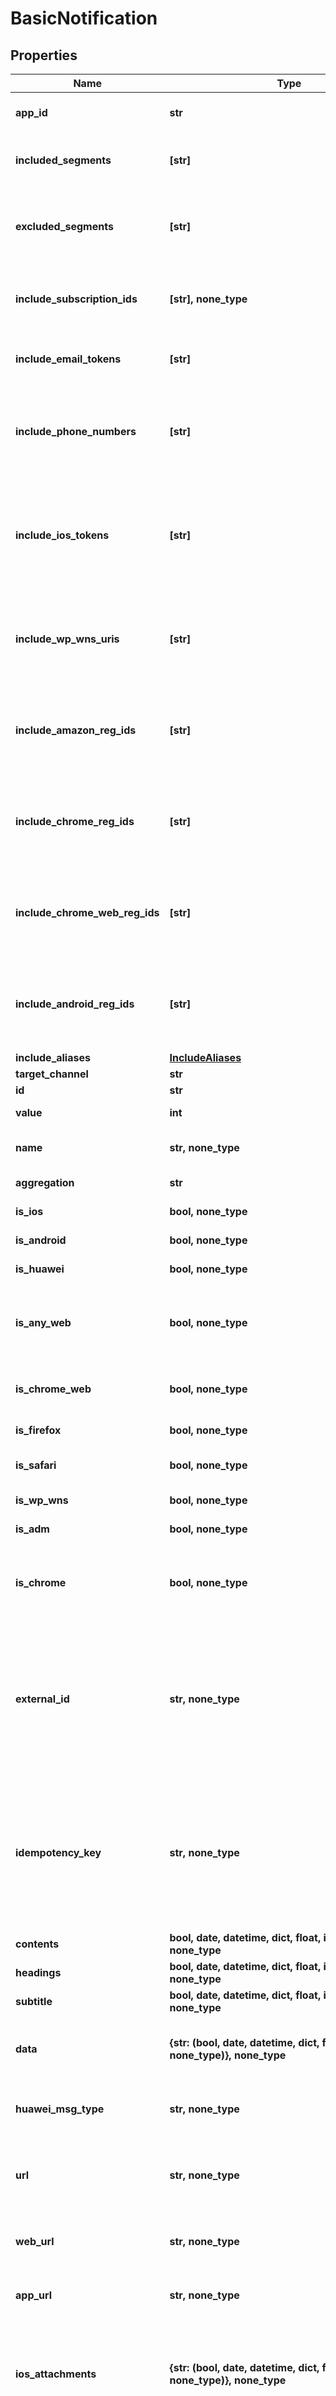# BasicNotification


## Properties
Name | Type | Description | Notes
------------ | ------------- | ------------- | -------------
**app_id** | **str** | Required: Your OneSignal Application ID, which can be found in Keys & IDs. It is a UUID and looks similar to 8250eaf6-1a58-489e-b136-7c74a864b434.  | 
**included_segments** | **[str]** | The segment names you want to target. Users in these segments will receive a notification. This targeting parameter is only compatible with excluded_segments. Example: [\"Active Users\", \"Inactive Users\"]  | [optional] 
**excluded_segments** | **[str]** | Segment that will be excluded when sending. Users in these segments will not receive a notification, even if they were included in included_segments. This targeting parameter is only compatible with included_segments. Example: [\"Active Users\", \"Inactive Users\"]  | [optional] 
**include_subscription_ids** | **[str], none_type** | Specific subscription ids to send your notification to. _Does not require API Auth Key._ Not compatible with any other targeting parameters. Example: [\"1dd608f2-c6a1-11e3-851d-000c2940e62c\"] Limit of 2,000 entries per REST API call  | [optional] 
**include_email_tokens** | **[str]** | Recommended for Sending Emails - Target specific email addresses. If an email does not correspond to an existing user, a new user will be created. Example: nick@catfac.ts Limit of 2,000 entries per REST API call  | [optional] 
**include_phone_numbers** | **[str]** | Recommended for Sending SMS - Target specific phone numbers. The phone number should be in the E.164 format. Phone number should be an existing subscriber on OneSignal. Refer our docs to learn how to add phone numbers to OneSignal. Example phone number: +1999999999 Limit of 2,000 entries per REST API call  | [optional] 
**include_ios_tokens** | **[str]** | Not Recommended: Please consider using include_subscription_ids or include_aliases instead. Target using iOS device tokens. Warning: Only works with Production tokens. All non-alphanumeric characters must be removed from each token. If a token does not correspond to an existing user, a new user will be created. Example: ce777617da7f548fe7a9ab6febb56cf39fba6d38203... Limit of 2,000 entries per REST API call  | [optional] 
**include_wp_wns_uris** | **[str]** | Not Recommended: Please consider using include_subscription_ids or include_aliases instead. Target using Windows URIs. If a token does not correspond to an existing user, a new user will be created. Example: http://s.notify.live.net/u/1/bn1/HmQAAACPaLDr-... Limit of 2,000 entries per REST API call  | [optional] 
**include_amazon_reg_ids** | **[str]** | Not Recommended: Please consider using include_subscription_ids or include_aliases instead. Target using Amazon ADM registration IDs. If a token does not correspond to an existing user, a new user will be created. Example: amzn1.adm-registration.v1.XpvSSUk0Rc3hTVVV... Limit of 2,000 entries per REST API call  | [optional] 
**include_chrome_reg_ids** | **[str]** | Not Recommended: Please consider using include_subscription_ids or include_aliases instead. Target using Chrome App registration IDs. If a token does not correspond to an existing user, a new user will be created. Example: APA91bEeiUeSukAAUdnw3O2RB45FWlSpgJ7Ji_... Limit of 2,000 entries per REST API call  | [optional] 
**include_chrome_web_reg_ids** | **[str]** | Not Recommended: Please consider using include_subscription_ids or include_aliases instead. Target using Chrome Web Push registration IDs. If a token does not correspond to an existing user, a new user will be created. Example: APA91bEeiUeSukAAUdnw3O2RB45FWlSpgJ7Ji_... Limit of 2,000 entries per REST API call  | [optional] 
**include_android_reg_ids** | **[str]** | Not Recommended: Please consider using include_subscription_ids or include_aliases instead. Target using Android device registration IDs. If a token does not correspond to an existing user, a new user will be created. Example: APA91bEeiUeSukAAUdnw3O2RB45FWlSpgJ7Ji_... Limit of 2,000 entries per REST API call  | [optional] 
**include_aliases** | [**IncludeAliases**](IncludeAliases.md) |  | [optional] 
**target_channel** | **str** |  | [optional] 
**id** | **str** |  | [optional] 
**value** | **int** |  | [optional] [readonly] 
**name** | **str, none_type** | Required for SMS Messages. An identifier for tracking message within the OneSignal dashboard or export analytics. Not shown to end user. | [optional] 
**aggregation** | **str** |  | [optional] [readonly] 
**is_ios** | **bool, none_type** | Indicates whether to send to all devices registered under your app's Apple iOS platform. | [optional] 
**is_android** | **bool, none_type** | Indicates whether to send to all devices registered under your app's Google Android platform. | [optional] 
**is_huawei** | **bool, none_type** | Indicates whether to send to all devices registered under your app's Huawei Android platform. | [optional] 
**is_any_web** | **bool, none_type** | Indicates whether to send to all subscribed web browser users, including Chrome, Firefox, and Safari. You may use this instead as a combined flag instead of separately enabling isChromeWeb, isFirefox, and isSafari, though the three options are equivalent to this one.  | [optional] 
**is_chrome_web** | **bool, none_type** | Indicates whether to send to all Google Chrome, Chrome on Android, and Mozilla Firefox users registered under your Chrome & Firefox web push platform. | [optional] 
**is_firefox** | **bool, none_type** | Indicates whether to send to all Mozilla Firefox desktop users registered under your Firefox web push platform. | [optional] 
**is_safari** | **bool, none_type** | Does not support iOS Safari. Indicates whether to send to all Apple's Safari desktop users registered under your Safari web push platform. Read more iOS Safari | [optional] 
**is_wp_wns** | **bool, none_type** | Indicates whether to send to all devices registered under your app's Windows platform. | [optional] 
**is_adm** | **bool, none_type** | Indicates whether to send to all devices registered under your app's Amazon Fire platform. | [optional] 
**is_chrome** | **bool, none_type** | This flag is not used for web push Please see isChromeWeb for sending to web push users. This flag only applies to Google Chrome Apps & Extensions. Indicates whether to send to all devices registered under your app's Google Chrome Apps & Extension platform.  | [optional] 
**external_id** | **str, none_type** | [DEPRECATED] Correlation and idempotency key. A request received with this parameter will first look for another notification with the same external_id. If one exists, a notification will not be sent, and result of the previous operation will instead be returned. Therefore, if you plan on using this feature, it's important to use a good source of randomness to generate the UUID passed here. This key is only idempotent for 30 days. After 30 days, the notification could be removed from our system and a notification with the same external_id will be sent again.   See Idempotent Notification Requests for more details writeOnly: true  | [optional] 
**idempotency_key** | **str, none_type** | Correlation and idempotency key. A request received with this parameter will first look for another notification with the same idempotency key. If one exists, a notification will not be sent, and result of the previous operation will instead be returned. Therefore, if you plan on using this feature, it's important to use a good source of randomness to generate the UUID passed here. This key is only idempotent for 30 days. After 30 days, the notification could be removed from our system and a notification with the same idempotency key will be sent again.   See Idempotent Notification Requests for more details writeOnly: true  | [optional] 
**contents** | **bool, date, datetime, dict, float, int, list, str, none_type** |  | [optional] 
**headings** | **bool, date, datetime, dict, float, int, list, str, none_type** |  | [optional] 
**subtitle** | **bool, date, datetime, dict, float, int, list, str, none_type** |  | [optional] 
**data** | **{str: (bool, date, datetime, dict, float, int, list, str, none_type)}, none_type** | Channel: Push Notifications Platform: Huawei A custom map of data that is passed back to your app. Same as using Additional Data within the dashboard. Can use up to 2048 bytes of data. Example: {\"abc\": 123, \"foo\": \"bar\", \"event_performed\": true, \"amount\": 12.1}  | [optional] 
**huawei_msg_type** | **str, none_type** | Channel: Push Notifications Platform: Huawei Use \"data\" or \"message\" depending on the type of notification you are sending. More details in Data & Background Notifications.  | [optional] 
**url** | **str, none_type** | Channel: Push Notifications Platform: All The URL to open in the browser when a user clicks on the notification. Note: iOS needs https or updated NSAppTransportSecurity in plist This field supports inline substitutions. Omit if including web_url or app_url Example: https://onesignal.com  | [optional] 
**web_url** | **str, none_type** | Channel: Push Notifications Platform: All Browsers Same as url but only sent to web push platforms. Including Chrome, Firefox, Safari, Opera, etc. Example: https://onesignal.com  | [optional] 
**app_url** | **str, none_type** | Channel: Push Notifications Platform: All Browsers Same as url but only sent to web push platforms. Including iOS, Android, macOS, Windows, ChromeApps, etc. Example: https://onesignal.com  | [optional] 
**ios_attachments** | **{str: (bool, date, datetime, dict, float, int, list, str, none_type)}, none_type** | Channel: Push Notifications Platform: iOS 10+ Adds media attachments to notifications. Set as JSON object, key as a media id of your choice and the value as a valid local filename or URL. User must press and hold on the notification to view. Do not set mutable_content to download attachments. The OneSignal SDK does this automatically Example: {\"id1\": \"https://domain.com/image.jpg\"}  | [optional] 
**template_id** | **str, none_type** | Channel: Push Notifications Platform: All Use a template you setup on our dashboard. The template_id is the UUID found in the URL when viewing a template on our dashboard. Example: be4a8044-bbd6-11e4-a581-000c2940e62c  | [optional] 
**content_available** | **bool, none_type** | Channel: Push Notifications Platform: iOS Sending true wakes your app from background to run custom native code (Apple interprets this as content-available=1). Note: Not applicable if the app is in the \"force-quit\" state (i.e app was swiped away). Omit the contents field to prevent displaying a visible notification.  | [optional] 
**mutable_content** | **bool** | Channel: Push Notifications Platform: iOS 10+ Always defaults to true and cannot be turned off. Allows tracking of notification receives and changing of the notification content in your app before it is displayed. Triggers didReceive(_:withContentHandler:) on your UNNotificationServiceExtension.  | [optional] 
**target_content_identifier** | **str, none_type** | Channel: Push Notifications Platform: iOS 13+ Use to target a specific experience in your App Clip, or to target your notification to a specific window in a multi-scene App.  | [optional] 
**big_picture** | **str, none_type** | Channel: Push Notifications Platform: Android Picture to display in the expanded view. Can be a drawable resource name or a URL.  | [optional] 
**huawei_big_picture** | **str, none_type** | Channel: Push Notifications Platform: Huawei Picture to display in the expanded view. Can be a drawable resource name or a URL.  | [optional] 
**adm_big_picture** | **str, none_type** | Channel: Push Notifications Platform: Amazon Picture to display in the expanded view. Can be a drawable resource name or a URL.  | [optional] 
**chrome_big_picture** | **str, none_type** | Channel: Push Notifications Platform: ChromeApp Large picture to display below the notification text. Must be a local URL.  | [optional] 
**chrome_web_image** | **str, none_type** | Channel: Push Notifications Platform: Chrome 56+ Sets the web push notification's large image to be shown below the notification's title and text. Please see Web Push Notification Icons.  | [optional] 
**buttons** | [**[Button], none_type**](Button.md) | Channel: Push Notifications Platform: iOS 8.0+, Android 4.1+, and derivatives like Amazon Buttons to add to the notification. Icon only works for Android. Buttons show in reverse order of array position i.e. Last item in array shows as first button on device. Example: [{\"id\": \"id2\", \"text\": \"second button\", \"icon\": \"ic_menu_share\"}, {\"id\": \"id1\", \"text\": \"first button\", \"icon\": \"ic_menu_send\"}]  | [optional] 
**web_buttons** | [**[WebButton], none_type**](WebButton.md) | Channel: Push Notifications Platform: Chrome 48+ Add action buttons to the notification. The id field is required. Example: [{\"id\": \"like-button\", \"text\": \"Like\", \"icon\": \"http://i.imgur.com/N8SN8ZS.png\", \"url\": \"https://yoursite.com\"}, {\"id\": \"read-more-button\", \"text\": \"Read more\", \"icon\": \"http://i.imgur.com/MIxJp1L.png\", \"url\": \"https://yoursite.com\"}]  | [optional] 
**ios_category** | **str, none_type** | Channel: Push Notifications Platform: iOS Category APS payload, use with registerUserNotificationSettings:categories in your Objective-C / Swift code. Example: calendar category which contains actions like accept and decline iOS 10+ This will trigger your UNNotificationContentExtension whose ID matches this category.  | [optional] 
**android_channel_id** | **str** | Channel: Push Notifications Platform: Android The Android Oreo Notification Category to send the notification under. See the Category documentation on creating one and getting it's id.  | [optional] 
**huawei_channel_id** | **str, none_type** | Channel: Push Notifications Platform: Huawei The Android Oreo Notification Category to send the notification under. See the Category documentation on creating one and getting it's id.  | [optional] 
**existing_android_channel_id** | **str** | Channel: Push Notifications Platform: Android Use this if you have client side Android Oreo Channels you have already defined in your app with code.  | [optional] 
**huawei_existing_channel_id** | **str, none_type** | Channel: Push Notifications Platform: Huawei Use this if you have client side Android Oreo Channels you have already defined in your app with code.  | [optional] 
**android_background_layout** | [**BasicNotificationAllOfAndroidBackgroundLayout**](BasicNotificationAllOfAndroidBackgroundLayout.md) |  | [optional] 
**small_icon** | **str, none_type** | Channel: Push Notifications Platform: Android Icon shown in the status bar and on the top left of the notification. If not set a bell icon will be used or ic_stat_onesignal_default if you have set this resource name. See: How to create small icons  | [optional] 
**huawei_small_icon** | **str, none_type** | Channel: Push Notifications Platform: Huawei Icon shown in the status bar and on the top left of the notification. Use an Android resource path (E.g. /drawable/small_icon). Defaults to your app icon if not set.  | [optional] 
**large_icon** | **str, none_type** | Channel: Push Notifications Platform: Android Can be a drawable resource name or a URL. See: How to create large icons  | [optional] 
**huawei_large_icon** | **str, none_type** | Channel: Push Notifications Platform: Huawei Can be a drawable resource name or a URL. See: How to create large icons  | [optional] 
**adm_small_icon** | **str, none_type** | Channel: Push Notifications Platform: Amazon If not set a bell icon will be used or ic_stat_onesignal_default if you have set this resource name. See: How to create small icons  | [optional] 
**adm_large_icon** | **str, none_type** | Channel: Push Notifications Platform: Amazon If blank the small_icon is used. Can be a drawable resource name or a URL. See: How to create large icons  | [optional] 
**chrome_web_icon** | **str, none_type** | Channel: Push Notifications Platform: Chrome Sets the web push notification's icon. An image URL linking to a valid image. Common image types are supported; GIF will not animate. We recommend 256x256 (at least 80x80) to display well on high DPI devices. Firefox will also use this icon, unless you specify firefox_icon.  | [optional] 
**chrome_web_badge** | **str, none_type** | Channel: Push Notifications Platform: Chrome Sets the web push notification icon for Android devices in the notification shade. Please see Web Push Notification Badge.  | [optional] 
**firefox_icon** | **str, none_type** | Channel: Push Notifications Platform: Firefox Not recommended Few people need to set Firefox-specific icons. We recommend setting chrome_web_icon instead, which Firefox will also use. Sets the web push notification's icon for Firefox. An image URL linking to a valid image. Common image types are supported; GIF will not animate. We recommend 256x256 (at least 80x80) to display well on high DPI devices.  | [optional] 
**chrome_icon** | **str, none_type** | Channel: Push Notifications Platform: ChromeApp This flag is not used for web push For web push, please see chrome_web_icon instead. The local URL to an icon to use. If blank, the app icon will be used.  | [optional] 
**ios_sound** | **str, none_type** | Channel: Push Notifications Platform: iOS Sound file that is included in your app to play instead of the default device notification sound. Pass nil to disable vibration and sound for the notification. Example: \"notification.wav\"  | [optional] 
**android_sound** | **str, none_type** | Channel: Push Notifications Platform: Android &#9888;&#65039;Deprecated, this field doesn't work on Android 8 (Oreo) and newer devices! Please use Notification Categories / Channels noted above instead to support ALL versions of Android. Sound file that is included in your app to play instead of the default device notification sound. Pass nil to disable sound for the notification. NOTE: Leave off file extension for Android. Example: \"notification\"  | [optional] 
**huawei_sound** | **str, none_type** | Channel: Push Notifications Platform: Huawei &#9888;&#65039;Deprecated, this field ONLY works on EMUI 5 (Android 7 based) and older devices. Please also set Notification Categories / Channels noted above to support EMUI 8 (Android 8 based) devices. Sound file that is included in your app to play instead of the default device notification sound. NOTE: Leave off file extension for and include the full path.  Example: \"/res/raw/notification\"  | [optional] 
**adm_sound** | **str, none_type** | Channel: Push Notifications Platform: Amazon &#9888;&#65039;Deprecated, this field doesn't work on Android 8 (Oreo) and newer devices! Please use Notification Categories / Channels noted above instead to support ALL versions of Android. Sound file that is included in your app to play instead of the default device notification sound. Pass nil to disable sound for the notification. NOTE: Leave off file extension for Android. Example: \"notification\"  | [optional] 
**wp_wns_sound** | **str, none_type** | Channel: Push Notifications Platform: Windows Sound file that is included in your app to play instead of the default device notification sound. Example: \"notification.wav\"  | [optional] 
**android_led_color** | **str, none_type** | Channel: Push Notifications Platform: Android &#9888;&#65039;Deprecated, this field doesn't work on Android 8 (Oreo) and newer devices! Please use Notification Categories / Channels noted above instead to support ALL versions of Android. Sets the devices LED notification light if the device has one. ARGB Hex format. Example(Blue): \"FF0000FF\"  | [optional] 
**huawei_led_color** | **str, none_type** | Channel: Push Notifications Platform: Huawei &#9888;&#65039;Deprecated, this field ONLY works on EMUI 5 (Android 7 based) and older devices. Please also set Notification Categories / Channels noted above to support EMUI 8 (Android 8 based) devices. Sets the devices LED notification light if the device has one. RGB Hex format. Example(Blue): \"0000FF\"  | [optional] 
**android_accent_color** | **str, none_type** | Channel: Push Notifications Platform: Android Sets the background color of the notification circle to the left of the notification text. Only applies to apps targeting Android API level 21+ on Android 5.0+ devices. Example(Red): \"FFFF0000\"  | [optional] 
**huawei_accent_color** | **str, none_type** | Channel: Push Notifications Platform: Huawei Accent Color used on Action Buttons and Group overflow count. Uses RGB Hex value (E.g. #9900FF). Defaults to device's theme color if not set.  | [optional] 
**android_visibility** | **int, none_type** | Channel: Push Notifications Platform: Android 5.0_ &#9888;&#65039;Deprecated, this field doesn't work on Android 8 (Oreo) and newer devices! Please use Notification Categories / Channels noted above instead to support ALL versions of Android. 1 = Public (default) (Shows the full message on the lock screen unless the user has disabled all notifications from showing on the lock screen. Please consider the user and mark private if the contents are.) 0 = Private (Hides message contents on lock screen if the user set \"Hide sensitive notification content\" in the system settings) -1 = Secret (Notification does not show on the lock screen at all)  | [optional] 
**huawei_visibility** | **int, none_type** | Channel: Push Notifications Platform: Huawei &#9888;&#65039;Deprecated, this field ONLY works on EMUI 5 (Android 7 based) and older devices. Please also set Notification Categories / Channels noted above to support EMUI 8 (Android 8 based) devices. 1 = Public (default) (Shows the full message on the lock screen unless the user has disabled all notifications from showing on the lock screen. Please consider the user and mark private if the contents are.) 0 = Private (Hides message contents on lock screen if the user set \"Hide sensitive notification content\" in the system settings) -1 = Secret (Notification does not show on the lock screen at all)  | [optional] 
**ios_badge_type** | **str, none_type** | Channel: Push Notifications Platform: iOS Describes whether to set or increase/decrease your app's iOS badge count by the ios_badgeCount specified count. Can specify None, SetTo, or Increase. `None` leaves the count unaffected. `SetTo` directly sets the badge count to the number specified in ios_badgeCount. `Increase` adds the number specified in ios_badgeCount to the total. Use a negative number to decrease the badge count.  | [optional] 
**ios_badge_count** | **int, none_type** | Channel: Push Notifications Platform: iOS Used with ios_badgeType, describes the value to set or amount to increase/decrease your app's iOS badge count by. You can use a negative number to decrease the badge count when used with an ios_badgeType of Increase.  | [optional] 
**collapse_id** | **str** | Channel: Push Notifications Platform: iOS 10+, Android Only one notification with the same id will be shown on the device. Use the same id to update an existing notification instead of showing a new one. Limit of 64 characters.  | [optional] 
**web_push_topic** | **str, none_type** | Channel: Push Notifications Platform: All Browsers Display multiple notifications at once with different topics.  | [optional] 
**apns_alert** | **{str: (bool, date, datetime, dict, float, int, list, str, none_type)}, none_type** | Channel: Push Notifications Platform: iOS 10+ iOS can localize push notification messages on the client using special parameters such as loc-key. When using the Create Notification endpoint, you must include these parameters inside of a field called apns_alert. Please see Apple's guide on localizing push notifications to learn more.  | [optional] 
**delayed_option** | **str, none_type** | Channel: All Possible values are: timezone (Deliver at a specific time-of-day in each users own timezone) last-active Same as Intelligent Delivery . (Deliver at the same time of day as each user last used your app). If send_after is used, this takes effect after the send_after time has elapsed.  | [optional] 
**delivery_time_of_day** | **str, none_type** | Channel: All Use with delayed_option=timezone. Examples: \"9:00AM\" \"21:45\" \"9:45:30\"  | [optional] 
**ttl** | **int, none_type** | Channel: Push Notifications Platform: iOS, Android, Chrome, Firefox, Safari, ChromeWeb Time To Live - In seconds. The notification will be expired if the device does not come back online within this time. The default is 259,200 seconds (3 days). Max value to set is 2419200 seconds (28 days).  | [optional] 
**priority** | **int, none_type** | Channel: Push Notifications Platform: Android, Chrome, ChromeWeb Delivery priority through the push server (example GCM/FCM). Pass 10 for high priority or any other integer for normal priority. Defaults to normal priority for Android and high for iOS. For Android 6.0+ devices setting priority to high will wake the device out of doze mode.  | [optional] 
**apns_push_type_override** | **str** | Channel: Push Notifications Platform: iOS valid values: voip Set the value to voip for sending VoIP Notifications This field maps to the APNS header apns-push-type. Note: alert and background are automatically set by OneSignal  | [optional] 
**throttle_rate_per_minute** | **str, none_type** | Channel: All Apps with throttling enabled:   - the parameter value will be used to override the default application throttling value set from the dashboard settings.   - parameter value 0 indicates not to apply throttling to the notification.   - if the parameter is not passed then the default app throttling value will be applied to the notification. Apps with throttling disabled:   - this parameter can be used to throttle delivery for the notification even though throttling is not enabled at the application level. Refer to throttling for more details.  | [optional] 
**android_group** | **str, none_type** | Channel: Push Notifications Platform: Android Notifications with the same group will be stacked together using Android's Notification Grouping feature.  | [optional] 
**android_group_message** | **str, none_type** | Channel: Push Notifications Platform: Android Note: This only works for Android 6 and older. Android 7+ allows full expansion of all message. Summary message to display when 2+ notifications are stacked together. Default is \"# new messages\". Include $[notif_count] in your message and it will be replaced with the current number. Languages - The value of each key is the message that will be sent to users for that language. \"en\" (English) is required. The key of each hash is either a a 2 character language code or one of zh-Hans/zh-Hant for Simplified or Traditional Chinese. Read more: supported languages. Example: {\"en\": \"You have $[notif_count] new messages\"}  | [optional] 
**adm_group** | **str, none_type** | Channel: Push Notifications Platform: Amazon Notifications with the same group will be stacked together using Android's Notification Grouping feature.  | [optional] 
**adm_group_message** | **{str: (bool, date, datetime, dict, float, int, list, str, none_type)}, none_type** | Channel: Push Notifications Platform: Amazon Summary message to display when 2+ notifications are stacked together. Default is \"# new messages\". Include $[notif_count] in your message and it will be replaced with the current number. \"en\" (English) is required. The key of each hash is either a a 2 character language code or one of zh-Hans/zh-Hant for Simplified or Traditional Chinese. The value of each key is the message that will be sent to users for that language. Example: {\"en\": \"You have $[notif_count] new messages\"}  | [optional] 
**thread_id** | **str, none_type** | Channel: Push Notifications Platform: iOS 12+ This parameter is supported in iOS 12 and above. It allows you to group related notifications together. If two notifications have the same thread-id, they will both be added to the same group.  | [optional] 
**summary_arg** | **str** | Channel: Push Notifications Platform: iOS 12+ When using thread_id to create grouped notifications in iOS 12+, you can also control the summary. For example, a grouped notification can say \"12 more notifications from John Doe\". The summary_arg lets you set the name of the person/thing the notifications are coming from, and will show up as \"X more notifications from summary_arg\"  | [optional] 
**summary_arg_count** | **int** | Channel: Push Notifications Platform: iOS 12+ When using thread_id, you can also control the count of the number of notifications in the group. For example, if the group already has 12 notifications, and you send a new notification with summary_arg_count = 2, the new total will be 14 and the summary will be \"14 more notifications from summary_arg\"  | [optional] 
**ios_relevance_score** | **float, none_type** | Channel: Push Notifications Platform: iOS 15+ A score to be set per notification to indicate how it should be displayed when grouped. Use a float between 0-1.  | [optional] 
**ios_interruption_level** | **str, none_type** | Channel: Push Notifications Platform: iOS 15+ Focus Modes and Interruption Levels indicate the priority and delivery timing of a notification, to \"interrupt\" the user. Can choose from options: ['active', 'passive', 'time_sensitive', 'critical']. Default is active.  | [optional] 
**email_subject** | **str, none_type** | Channel: Email Required.  The subject of the email.  | [optional] 
**email_body** | **str** | Channel: Email Required unless template_id is set. HTML suported The body of the email you wish to send. Typically, customers include their own HTML templates here. Must include [unsubscribe_url] in an <a> tag somewhere in the email. Note: any malformed HTML content will be sent to users. Please double-check your HTML is valid.  | [optional] 
**email_from_name** | **str, none_type** | Channel: Email The name the email is from. If not specified, will default to \"from name\" set in the OneSignal Dashboard Email Settings.  | [optional] 
**email_from_address** | **str, none_type** | Channel: Email The email address the email is from. If not specified, will default to \"from email\" set in the OneSignal Dashboard Email Settings.  | [optional] 
**email_preheader** | **str, none_type** | Channel: Email The preheader text of the email. Preheader is the preview text displayed immediately after an email subject that provides additional context about the email content. If not specified, will default to null.  | [optional] 
**disable_email_click_tracking** | **bool, none_type** | Channel: Email Default is `false`. If set to `true`, the URLs sent within the email will not include link tracking and will be the same as originally set; otherwise, all the URLs in the email will be tracked. | [optional] 
**include_unsubscribed** | **bool** | Channel: Email Default is `false`. This field is used to send transactional notifications. If set to `true`, this notification will also be sent to unsubscribed emails. If a `template_id` is provided, the `include_unsubscribed` value from the template will be inherited. If you are using a third-party ESP, this field requires the ESP's list of unsubscribed emails to be cleared. | [optional] 
**sms_from** | **str, none_type** | Channel: SMS Phone Number used to send SMS. Should be a registered Twilio phone number in E.164 format.  | [optional] 
**sms_media_urls** | **[str], none_type** | Channel: SMS URLs for the media files to be attached to the SMS content. Limit: 10 media urls with a total max. size of 5MBs.  | [optional] 
**filters** | [**[FilterExpression], none_type**](FilterExpression.md) |  | [optional] 
**custom_data** | **{str: (bool, date, datetime, dict, float, int, list, str, none_type)}, none_type** | Channel: All JSON object that can be used as a source of message personalization data for fields that support tag variable substitution. Push, SMS: Can accept up to 2048 bytes of valid JSON. Email: Can accept up to 10000 bytes of valid JSON. Example: {\"order_id\": 123, \"currency\": \"USD\", \"amount\": 25}  | [optional] 
**any string name** | **bool, date, datetime, dict, float, int, list, str, none_type** | any string name can be used but the value must be the correct type | [optional]

[[Back to Model list]](../README.md#documentation-for-models) [[Back to API list]](../README.md#documentation-for-api-endpoints) [[Back to README]](../README.md)


